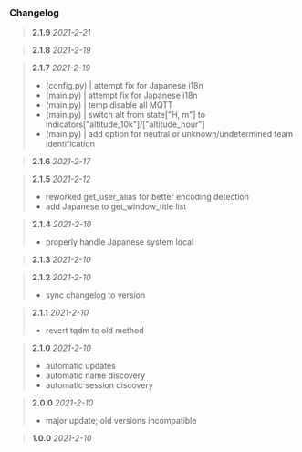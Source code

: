 ### Changelog

> **2.1.9**  *2021-2-21*

> **2.1.8**  *2021-2-19*

> **2.1.7**  *2021-2-19*
> - (config.py) | attempt fix for Japanese i18n
> - (main.py) | attempt fix for Japanese i18n
> - (main.py) | temp disable all MQTT
> - (main.py) | switch alt from state["H, m"] to indicators["altitude_10k"]/["altitude_hour"]
> - (main.py) | add option for neutral or unknown/undetermined team identification

> **2.1.6**  *2021-2-17*

> **2.1.5**  *2021-2-12*
> - reworked get_user_alias for better encoding detection
> - add Japanese to get_window_title list

> **2.1.4**  *2021-2-10*
> - properly handle Japanese system local

> **2.1.3**  *2021-2-10*

> **2.1.2**  *2021-2-10*
> - sync changelog to version

> **2.1.1**  *2021-2-10*
> - revert tqdm to old method

> **2.1.0**  *2021-2-10*
> - automatic updates
> - automatic name discovery
> - automatic session discovery

> **2.0.0**  *2021-2-10*
> - major update; old versions incompatible

> **1.0.0**  *2021-2-10*
